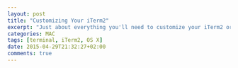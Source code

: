 ```yaml
---
layout: post
title: "Customizing Your iTerm2"
excerpt: "Just about everything you'll need to customize your iTerm2 or the default Mac OS X Terminal."
categories: MAC
tags: [terminal, iTerm2, OS X]
date: 2015-04-29T21:32:27+02:00
comments: true
---
```

